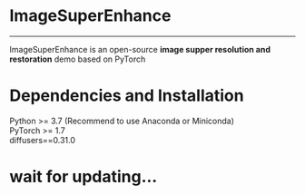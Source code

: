 <!--
 * @Author: fyushan fyushan@mail.ustc.edu.cn
 * @Date: 2024-11-20 12:12:01
 * @LastEditors: fyushan fyushan@mail.ustc.edu.cn
 * @LastEditTime: 2024-11-20 16:59:19
 * @FilePath: \ImageSuperEnhance\README.md
 * @Description: 这是默认设置,请设置`customMade`, 打开koroFileHeader查看配置 进行设置: https://github.com/OBKoro1/koro1FileHeader/wiki/%E9%85%8D%E7%BD%AE
-->
#  ImageSuperEnhance

---
ImageSuperEnhance is an open-source **image supper resolution and restoration** demo based on PyTorch

# Dependencies and Installation
Python >= 3.7 (Recommend to use Anaconda or Miniconda)\
PyTorch >= 1.7 \
diffusers==0.31.0

# wait for updating...